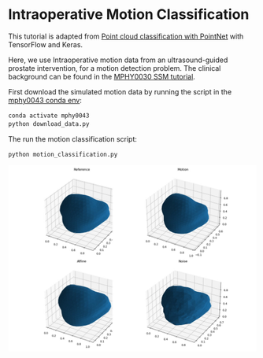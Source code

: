 # Intraoperative Motion Classification

This tutorial is adapted from [Point cloud classification with PointNet](https://keras.io/examples/vision/pointnet/) with TensorFlow and Keras.

Here, we use Intraoperative motion data from an ultrasound-guided prostate intervention, for a motion detection problem. The clinical background can be found in the [MPHY0030 SSM tutorial](https://github.com/YipengHu/MPHY0030/tree/main/tutorials/statistical_motion_model/python).

First download the simulated motion data by running the script in the [mphy0043 conda env](../../docs/dev_tools.md): 
```bash
conda activate mphy0043
python download_data.py
```
The run the motion classification script:
```bash
python motion_classification.py
```


<img src="../../docs/media/motion.jpg" alt="alt text"/>
